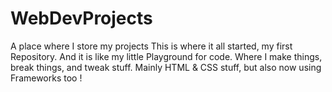 # WebDevProjects
A place where I store my projects
This is where it all started, my first Repository. And it is like my little Playground for code. Where I make things, 
break things, and tweak stuff. Mainly HTML & CSS stuff, but also now using Frameworks too !
